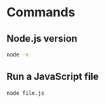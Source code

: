 # Commands

## Node.js version

```bash
node -v
```

## Run a JavaScript file

```bash
node file.js
```
